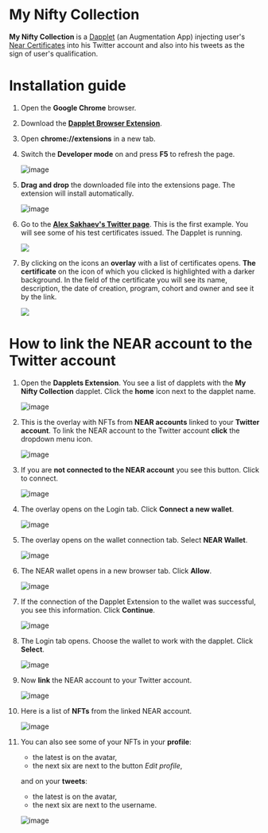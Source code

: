 # My Nifty Collection

**My Nifty Collection** is a [Dapplet](https://dapplets.org) (an Augmentation App) injecting user's [Near Certificates](https://learnnear.club/near-certified-developer-program-ncd/) into his Twitter account and also into his tweets as the sign of user's qualification.

# Installation guide

1. Open the **Google Chrome** browser.

2. Download the [**Dapplet Browser Extension**](https://github.com/dapplets/dapplet-extension/releases/latest/download/dapplet-extension.zip?config=https://gist.githubusercontent.com/Ni-2/a959bb851729b151cc5d688e62bd9cef/raw/).

3. Open **chrome://extensions** in a new tab.
4. Switch the **Developer mode** on and press **F5** to refresh the page.

   ![image](https://user-images.githubusercontent.com/43613968/117107075-ad076580-ad89-11eb-9046-58dd1ede2868.png)

5. **Drag and drop** the downloaded file into the extensions page. The extension will install automatically.

   ![image](https://user-images.githubusercontent.com/43613968/117132354-6cb8df00-adab-11eb-93bb-eb17b287e140.png)

6. Go to the **[Alex Sakhaev's Twitter page](https://twitter.com/alsakhaev)**. This is the first example. You will see some of his test certificates issued.
   The Dapplet is running.

   ![](https://user-images.githubusercontent.com/43613968/117031152-fb285480-ad08-11eb-88fb-71d89f00eb3e.png)


7. By clicking on the icons an **overlay** with a list of certificates opens. **The certificate** on the icon of which you clicked is highlighted with a darker background. In the field of the certificate you will see its name, description, the date of creation, program, cohort and owner and see it by the link.

   ![](https://user-images.githubusercontent.com/43613968/117028602-89e7a200-ad06-11eb-8edc-ef022a13d711.png)


# How to link the NEAR account to the Twitter account

1. Open the **Dapplets Extension**. You see a list of dapplets with the **My Nifty Collection** dapplet. Click the **home** icon next to the dapplet name.

   ![image](https://user-images.githubusercontent.com/43613968/117032522-370fe980-ad0a-11eb-8546-8dee7f0f6fd8.png)
   
2. This is the overlay with NFTs from **NEAR accounts** linked to your **Twitter account**. To link the NEAR account to the Twitter account **click** the dropdown menu icon.

   ![image](https://user-images.githubusercontent.com/43613968/117033464-0da38d80-ad0b-11eb-880b-e5dae3dbd25c.png)

3. If you are **not connected to the NEAR account** you see this button. Click to connect.

   ![image](https://user-images.githubusercontent.com/43613968/117034297-d386bb80-ad0b-11eb-9239-46334de4b0ac.png)

4. The overlay opens on the Login tab. Click **Connect a new wallet**.

   ![image](https://user-images.githubusercontent.com/43613968/117034775-4db74000-ad0c-11eb-9564-315be97661a0.png)

5. The overlay opens on the wallet connection tab. Select **NEAR Wallet**.

   ![image](https://user-images.githubusercontent.com/43613968/117104185-606d5b80-ad84-11eb-80de-a906e5801247.png)

6. The NEAR wallet opens in a new browser tab. Click **Allow**.

   ![image](https://user-images.githubusercontent.com/43613968/117135456-9f64d680-adaf-11eb-97e2-0bcf91f2c9f9.png)

7. If the connection of the Dapplet Extension to the wallet was successful, you see this information. Сlick **Continue**.

   ![image](https://user-images.githubusercontent.com/43613968/117105145-1ab19280-ad86-11eb-9972-67a40adedfbf.png)

8. The Login tab opens. Choose the wallet to work with the dapplet. Click **Select**.

   ![image](https://user-images.githubusercontent.com/43613968/117035168-adade680-ad0c-11eb-8ba7-d3bd1c3950da.png)

9. Now **link** the NEAR account to your Twitter account.

   ![image](https://user-images.githubusercontent.com/43613968/117035418-f796cc80-ad0c-11eb-829d-fe9fa31071f2.png)

10. Here is a list of **NFTs** from the linked NEAR account.

    ![image](https://user-images.githubusercontent.com/43613968/117105632-1d60b780-ad87-11eb-8bd8-a014156b185b.png)

11. You can also see some of your NFTs in your **profile**:

    - the latest is on the avatar,
    - the next six are next to the button _Edit profile_,

    and on your **tweets**:

    - the latest is on the avatar,
    - the next six are next to the username.

    ![image](https://user-images.githubusercontent.com/43613968/117106819-31a5b400-ad89-11eb-8923-77bd2f313a0a.png)
